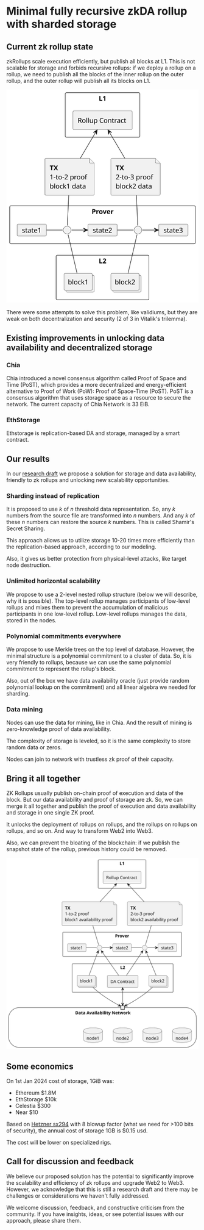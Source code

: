 # Minimal fully recursive zkDA rollup with sharded storage

## Current zk rollup state

zkRollups scale execution efficiently, but publish all blocks at L1. This is not scalable for storage and forbids recursive rollups: if we deploy a rollup on a rollup, we need to publish all the blocks of the inner rollup on the outer rollup, and the outer rollup will publish all its blocks on L1.

![native rollup](../assets/rollup.svg)

There were some attempts to solve this problem, like validiums, but they are weak on both decentralization and security (2 of 3 in Vitalik's trilemma).


## Existing improvements in unlocking data availability and decentralized storage

### Chia

Chia introduced a novel consensus algorithm called Proof of Space and Time (PoST), which provides a more decentralized and energy-efficient alternative to Proof of Work (PoW): Proof of Space-Time (PoST). PoST is a consensus algorithm that uses storage space as a resource to secure the network.
The current capacity of Chia Network is 33 EiB. 


### EthStorage

Ethstorage is replication-based DA and storage, managed by a smart contract.


## Our results

In our [research draft](https://ethresear.ch/t/blockchain-sharded-storage-web2-costs-and-web3-security-with-shamir-secret-sharing/18881) we propose a solution for storage and data availability, friendly to zk rollups and unlocking new scalability opportunities.

### Sharding instead of replication

It is proposed to use $k$ of $n$ threshold data representation. So, any $k$ numbers from the source file are transformed into $n$ numbers. And any $k$ of these $n$ numbers can restore the source $k$ numbers. This is called Shamir's Secret Sharing.

This approach allows us to utilize storage 10-20 times more efficiently than the replication-based approach, according to our modeling.

Also, it gives us better protection from physical-level attacks, like target node destruction.

### Unlimited horizontal scalability

We propose to use a 2-level nested rollup structure (below we will describe, why it is possible). The top-level rollup manages participants of low-level rollups and mixes them to prevent the accumulation of malicious participants in one low-level rollup. Low-level rollups manages the data, stored in the nodes.

### Polynomial commitments everywhere

We propose to use Merkle trees on the top level of database. However, the minimal structure is a polynomial commitment to a cluster of data. So, it is very friendly to rollups, because we can use the same polynomial commitment to represent the rollup's block.

Also, out of the box we have data availability oracle (just provide random polynomial lookup on the commitment) and all linear algebra we needed for sharding.

### Data mining

Nodes can use the data for mining, like in Chia. And the result of mining is zero-knowledge proof of data availability. 

The complexity of storage is leveled, so it is the same complexity to store random data or zeros.

Nodes can join to network with trustless zk proof of their capacity.

## Bring it all together

ZK Rollups usually publish on-chain proof of execution and data of the block.
But our data availability and proof of storage are zk. So, we can merge it all together and publish the proof of execution and data availability and storage in one single ZK proof.

It unlocks the deployment of rollups on rollups, and the rollups on rollups on rollups, and so on. And way to transform Web2 into Web3.

Also, we can prevent the bloating of the blockchain: if we publish the snapshot state of the rollup, previous history could be removed.

![zkDA rollup](../assets/rollup-zkda.svg)


## Some economics

On 1st Jan 2024 cost of storage, 1GiB was:

* Ethereum $1.8M
* EthStorage $10k
* Celestia $300
* Near $10

Based on [Hetzner sx294](https://www.hetzner.com/dedicated-rootserver/sx294/) with 8 blowup factor (what we need for >100 bits of security), the annual cost of storage 1GB is $0.15 usd.

The cost will be lower on specialized rigs.

## Call for discussion and feedback

We believe our proposed solution has the potential to significantly improve the scalability and efficiency of zk rollups and upgrade Web2 to Web3. However, we acknowledge that this is still a research draft and there may be challenges or considerations we haven't fully addressed.

We welcome discussion, feedback, and constructive criticism from the community. If you have insights, ideas, or see potential issues with our approach, please share them.